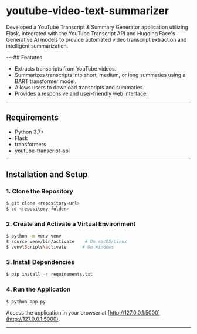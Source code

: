 # youtube-video-text-summarizer
Developed a YouTube Transcript &amp; Summary Generator application utilizing Flask, integrated with the YouTube Transcript API and Hugging Face's Generative AI models to provide automated video transcript extraction and intelligent summarization.

---## Features
- Extracts transcripts from YouTube videos.
- Summarizes transcripts into short, medium, or long summaries using a BART transformer model.
- Allows users to download transcripts and summaries.
- Provides a responsive and user-friendly web interface.

---

## Requirements

- Python 3.7+
- Flask
- transformers
- youtube-transcript-api

---

## Installation and Setup

### 1. Clone the Repository
```bash
$ git clone <repository-url>
$ cd <repository-folder>
```

### 2. Create and Activate a Virtual Environment
```bash
$ python -m venv venv
$ source venv/bin/activate    # On macOS/Linux
$ venv\Scripts\activate      # On Windows
```

### 3. Install Dependencies
```bash
$ pip install -r requirements.txt
```

### 4. Run the Application
```bash
$ python app.py
```
Access the application in your browser at [http://127.0.0.1:5000](http://127.0.0.1:5000).

---

